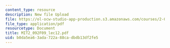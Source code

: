 ```yaml
---
content_type: resource
description: New file Upload
file: https://ol-ocw-studio-app-production.s3.amazonaws.com/courses/2-092-finite-element-analysis-of-solids-and-fluids-i-fall-2009/b0da5ea63ada722a88cadbdb13df2fe5_MIT2_092F09_lec12.pdf
file_type: application/pdf
resourcetype: Document
title: MIT2_092F09_lec12.pdf
uid: b0da5ea6-3ada-722a-88ca-dbdb13df2fe5
---
```

